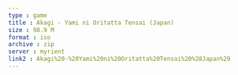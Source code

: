 ```yaml
---
type : game
title : Akagi - Yami ni Oritatta Tensai (Japan)
size : 98.9 M
format : iso
archive : zip
server : myrient
link2 : Akagi%20-%20Yami%20ni%20Oritatta%20Tensai%20%28Japan%29
---
```

